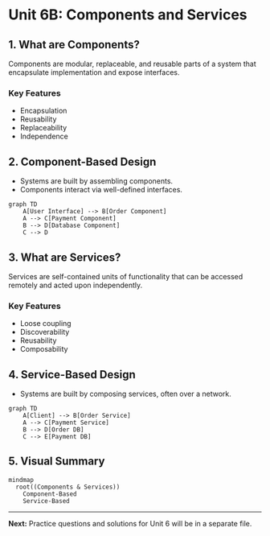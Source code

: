 # Unit 6B: Components and Services

## 1. What are Components?
Components are modular, replaceable, and reusable parts of a system that encapsulate implementation and expose interfaces.

### Key Features
- Encapsulation
- Reusability
- Replaceability
- Independence

## 2. Component-Based Design
- Systems are built by assembling components.
- Components interact via well-defined interfaces.

```mermaid
graph TD
    A[User Interface] --> B[Order Component]
    A --> C[Payment Component]
    B --> D[Database Component]
    C --> D
```

## 3. What are Services?
Services are self-contained units of functionality that can be accessed remotely and acted upon independently.

### Key Features
- Loose coupling
- Discoverability
- Reusability
- Composability

## 4. Service-Based Design
- Systems are built by composing services, often over a network.

```mermaid
graph TD
    A[Client] --> B[Order Service]
    A --> C[Payment Service]
    B --> D[Order DB]
    C --> E[Payment DB]
```

## 5. Visual Summary

```mermaid
mindmap
  root((Components & Services))
    Component-Based
    Service-Based
```

---

**Next:** Practice questions and solutions for Unit 6 will be in a separate file. 